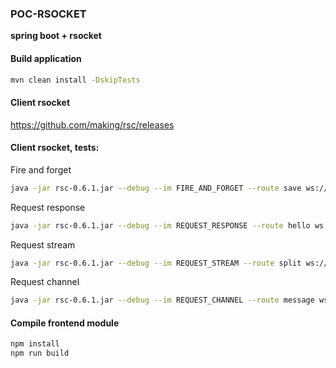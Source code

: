 ### **POC-RSOCKET**
**spring boot + rsocket**

#### Build application
```bash
mvn clean install -DskipTests
```

#### Client rsocket
https://github.com/making/rsc/releases

#### Client rsocket, tests:
Fire and forget
```bash
java -jar rsc-0.6.1.jar --debug --im FIRE_AND_FORGET --route save ws://localhost:7000  --data "text"
```
Request response
```bash
java -jar rsc-0.6.1.jar --debug --im REQUEST_RESPONSE --route hello ws://localhost:7000 --data "text"
```
Request stream
```bash
java -jar rsc-0.6.1.jar --debug --im REQUEST_STREAM --route split ws://localhost:7000 --data "text"
```
Request channel
```bash
java -jar rsc-0.6.1.jar --debug --im REQUEST_CHANNEL --route message ws://localhost:7000 --data -
```
 
#### Compile frontend module
```bash
npm install
npm run build
``` 
